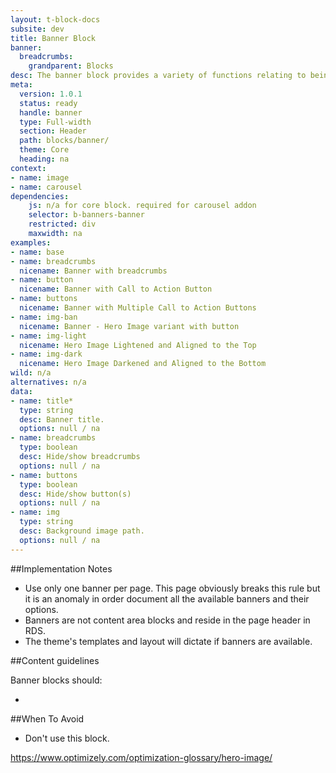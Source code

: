```yaml
---
layout: t-block-docs
subsite: dev
title: Banner Block
banner:
  breadcrumbs:
    grandparent: Blocks
desc: The banner block provides a variety of functions relating to being the first visual a visitor encounters on each page. At the minimum, the base banner provides the primary page heading. To take advantage of the its prime position, the banner block affords many options including: breadcrumb navigational aids, call to action buttons and hero images. 
meta:
  version: 1.0.1
  status: ready
  handle: banner
  type: Full-width
  section: Header
  path: blocks/banner/
  theme: Core
  heading: na
context: 
- name: image
- name: carousel
dependencies:
    js: n/a for core block. required for carousel addon
    selector: b-banners-banner
    restricted: div
    maxwidth: na
examples:
- name: base
- name: breadcrumbs
  nicename: Banner with breadcrumbs
- name: button
  nicename: Banner with Call to Action Button
- name: buttons
  nicename: Banner with Multiple Call to Action Buttons
- name: img-ban
  nicename: Banner - Hero Image variant with button
- name: img-light
  nicename: Hero Image Lightened and Aligned to the Top
- name: img-dark
  nicename: Hero Image Darkened and Aligned to the Bottom
wild: n/a
alternatives: n/a
data:
- name: title*
  type: string
  desc: Banner title.
  options: null / na
- name: breadcrumbs
  type: boolean
  desc: Hide/show breadcrumbs
  options: null / na
- name: buttons
  type: boolean
  desc: Hide/show button(s)
  options: null / na
- name: img
  type: string
  desc: Background image path.
  options: null / na
---
```

##Implementation Notes

- Use only one banner per page. This page obviously breaks this rule but it is an anomaly in order document all the available banners and their options.
- Banners are not content area blocks and reside in the page header in RDS.
- The theme's templates and layout will dictate if banners are available.

##Content guidelines

Banner blocks should:

- 

##When To Avoid

- Don't use this block.  

https://www.optimizely.com/optimization-glossary/hero-image/

